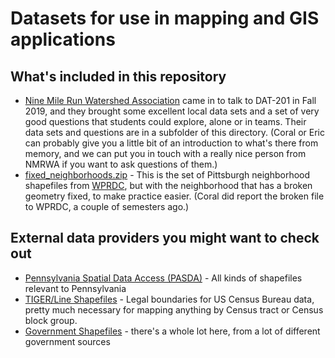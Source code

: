 # Datasets for use in mapping and GIS applications

## What's included in this repository
* [Nine Mile Run Watershed Association](https://ninemilerun.org/) came in to talk to DAT-201 in Fall 2019, and they brought some excellent local data sets and a set of very good questions that students could explore, alone or in teams. Their data sets and questions are in a subfolder of this directory. (Coral or Eric can probably give you a little bit of an introduction to what's there from memory, and we can put you in touch with a really nice person from NMRWA if you want to ask questions of them.)
* [fixed_neighborhoods.zip](./fixed_neighborhoods.zip) - This is the set of Pittsburgh neighborhood shapefiles from [WPRDC](https://data.wprdc.org/dataset), but with the neighborhood that has a broken geometry fixed, to make practice easier. (Coral did report the broken file to WPRDC, a couple of semesters ago.)

## External data providers you might want to check out
* [Pennsylvania Spatial Data Access (PASDA)](https://www.pasda.psu.edu/) - All kinds of shapefiles relevant to Pennsylvania
* [TIGER/Line Shapefiles](https://www.census.gov/geographies/mapping-files/time-series/geo/tiger-line-file.html) - Legal boundaries for US Census Bureau data, pretty much necessary for mapping anything by Census tract or Census block group. 
* [Government Shapefiles](https://catalog.data.gov/dataset?tags=shapefile) - there's a whole lot here, from a lot of different government sources